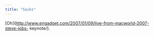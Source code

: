 ```yaml
---
title: "Saiks"
---
```


[Oh](http://www.engadget.com/2007/01/09/live-from-macworld-2007-steve-jobs-
keynote/).

